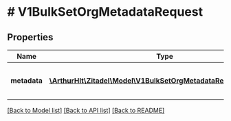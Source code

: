 # # V1BulkSetOrgMetadataRequest

## Properties

Name | Type | Description | Notes
------------ | ------------- | ------------- | -------------
**metadata** | [**\ArthurHlt\Zitadel\Model\V1BulkSetOrgMetadataRequestMetadata[]**](V1BulkSetOrgMetadataRequestMetadata.md) | The values have to be base64 encoded. | [optional]

[[Back to Model list]](../../README.md#models) [[Back to API list]](../../README.md#endpoints) [[Back to README]](../../README.md)
